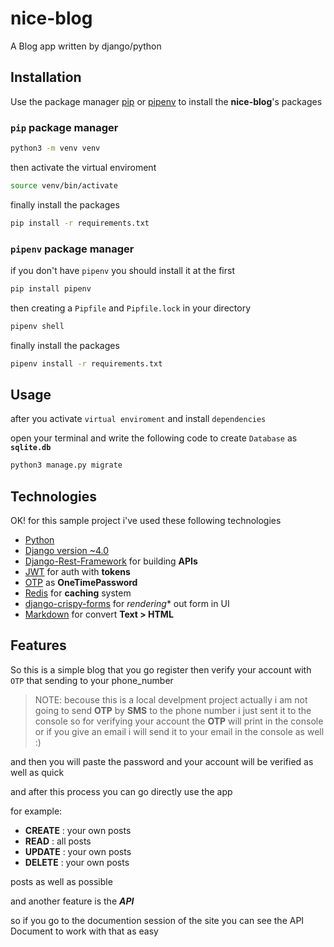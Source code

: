 # nice-blog
A Blog app written by django/python 

## Installation

Use the package manager [pip](https://pip.pypa.io/en/stable/) or [pipenv](https://pipenv.pypa.io/en/latest/) to install the **nice-blog**'s packages


### `pip` package manager
```bash
python3 -m venv venv
```
then activate the virtual enviroment
```bash
source venv/bin/activate
```

finally install the packages
```bash
pip install -r requirements.txt
```


### `pipenv` package manager
if you don't have `pipenv` you should install it at the first 
```bash
pip install pipenv
```
then creating a `Pipfile` and `Pipfile.lock` in your directory
```bash
pipenv shell
```

finally install the packages
```bash
pipenv install -r requirements.txt
```

## Usage
after you activate `virtual enviroment` and install `dependencies`

open your terminal and write the following code to create `Database` as **`sqlite.db`**

```bash
python3 manage.py migrate
```


## Technologies
OK! for this sample project i've used these following technologies
- [Python](https://www.python.org/)
- [Django version ~4.0](https://www.djangoproject.com/)
- [Django-Rest-Framework](https://www.django-rest-framework.org/) for building **APIs**
- [JWT](https://github.com/jazzband/djangorestframework-simplejwt) for auth with **tokens**
- [OTP](https://github.com/pyauth/pyotp) as **OneTimePassword**
- [Redis](https://github.com/jazzband/django-redis) for **caching** system
- [django-crispy-forms](https://django-crispy-forms.readthedocs.io/en/latest/) for *rendering** out form in UI
- [Markdown](https://pypi.org/project/Markdown/) for convert **Text > HTML**

## Features
So this is a simple blog that you go register then verify your account with `OTP` that sending to your phone_number
> NOTE:  becouse this is a local develpment project actually i am not going to send **OTP**  by **SMS** to the phone number i just sent it to the console so for verifying your account the **OTP** will print in the console or if you give an email i will send it to your email in the console as well :)

and then you will paste the password and your account will  be verified as well as quick

and after this process you can go directly use the app 

for example: 
- **CREATE** : your own posts
- **READ** : all posts
- **UPDATE** : your own posts
- **DELETE** : your own posts

posts as well as possible

and another feature is the ***API*** 

so if you go to the documention session of the site you can see the API Document to work with that as easy
